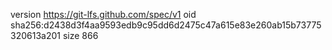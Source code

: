 version https://git-lfs.github.com/spec/v1
oid sha256:d2438d3f4aa9593edb9c95dd6d2475c47a615e83e260ab15b73775320613a201
size 866
